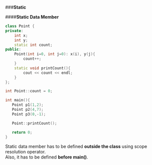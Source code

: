 ###**Static**

####**Static Data Member**
```cpp
class Point {
private:
    int x;
    int y;
    static int count;
public:
    Point(int i=0, int j=0): x(i), y(j){
        count++;        
    }
    static void printCount(){
        cout << count << endl;
    }
};

int Point::count = 0;

int main(){
   Point p1(1,2);
   Point p2(4,7);
   Point p3(0,-1);

   Point::printCount();

   return 0;
}
```
Static data member has to be defined **outside the class** using scope resolution operator.  
Also, it has to be defined **before main()**.
